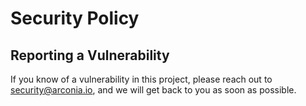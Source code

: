 # Security Policy

## Reporting a Vulnerability

If you know of a vulnerability in this project, please reach out to security@arconia.io, and we will get back to you as soon as possible.
